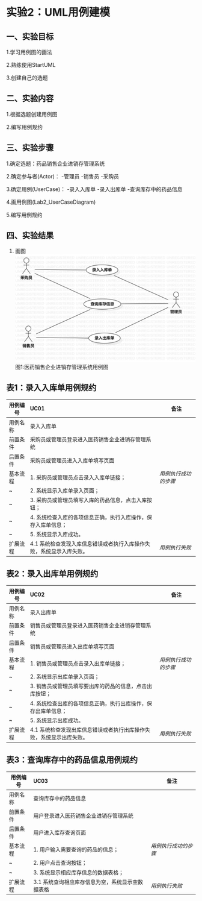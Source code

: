 # 实验2：UML用例建模

## 一、实验目标

1.学习用例图的画法

2.熟练使用StartUML

3.创建自己的选题

## 二、实验内容

1.根据选题创建用例图

2.编写用例规约

## 三、实验步骤

1.确定选题：药品销售企业进销存管理系统

2.确定参与者(Actor)：
	-管理员
	-销售员
	-采购员

3.确定用例(UserCase)：
	-录入入库单
	-录入出库单
	-查询库存中的药品信息
	
4.画用例图(Lab2_UserCaseDiagram)

5.编写用例规约


## 四、实验结果

1. 画图
![实验二用例图](./Lab2_UserCaseDiagram.jpg)
图1:医药销售企业进销存管理系统用例图

## 表1：录入入库单用例规约  

用例编号  | UC01 | 备注  
-|:-|-  
用例名称  | 录入入库单  |   
前置条件  |  采购员或管理员登录进入医药销售企业进销存管理系统   |
后置条件  |  采购员或管理员进入入库单填写页面     |   
基本流程  | 1. 采购员或管理员点击录入入库单链接；  |*用例执行成功的步骤*    
~| 2. 系统显示入库单录入页面；  |   
~| 3. 采购员或管理员填写入库的药品信息，点击入库按钮；  |   
~| 4. 系统检查入库的各项信息正确，执行入库操作，保存入库单信息；  |   
~| 5. 系统显示入库成功。  |  
扩展流程  | 4.1 系统检查发现入库信息错误或者执行入库操作失败，系统显示入库失败。 |*用例执行失败*    

## 表2：录入出库单用例规约  

用例编号  | UC02 | 备注  
-|:-|-  
用例名称  | 录入出库单  |   
前置条件  |  销售员或管理员登录进入医药销售企业进销存管理系统   |
后置条件  |  销售员或管理员进入出库单填写页面     |  
基本流程  | 1. 销售员或管理员点击录入出库单链接；  |*用例执行成功的步骤*    
~| 2. 系统显示出库单录入页面；  |   
~| 3. 销售员或管理员填写要出库的药品的信息，点击出库按钮；  |   
~| 4. 系统检查出库的各项信息正确，执行出库操作，保存出库单信息；  |   
~| 5. 系统显示出库成功。  |  
扩展流程  | 4.1 系统检查发现出库信息错误或者执行出库操作失败，系统显示出库失败。 |*用例执行失败*    

## 表3：查询库存中的药品信息用例规约  

用例编号  | UC03 | 备注  
-|:-|-  
用例名称  | 查询库存中的药品信息  |   
前置条件  |  用户登录进入医药销售企业进销存管理系统   | 
后置条件  |  用户进入库存查询页面   | 
基本流程  | 1. 用户输入需要查询的药品的信息；  |*用例执行成功的步骤*    
~| 2. 用户点击查询按钮；  |   
~| 3. 系统显示相应库存信息的数据表格；  |   
扩展流程  | 3.1 系统查询相应库存信息为空，系统显示空数据表格  |*用例执行失败* 
